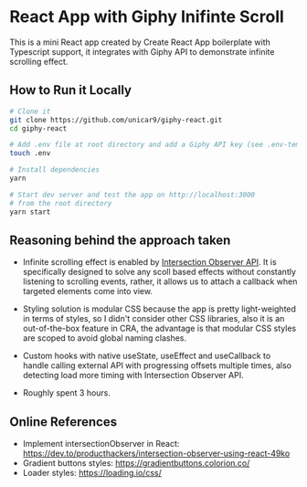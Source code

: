 # React App with Giphy Inifinte Scroll

This is a mini React app created by Create React App boilerplate with Typescript support, it integrates with Giphy API to demonstrate infinite scrolling effect.

## How to Run it Locally

```sh
# Clone it
git clone https://github.com/unicar9/giphy-react.git
cd giphy-react

# Add .env file at root directory and add a Giphy API key (see .env-template)
touch .env

# Install dependencies
yarn

# Start dev server and test the app on http://localhost:3000
# from the root directory
yarn start
```

## Reasoning behind the approach taken

- Infinite scrolling effect is enabled by [Intersection Observer API](https://developer.mozilla.org/en-US/docs/Web/API/Intersection_Observer_API). It is specifically designed to solve any scoll based effects without constantly listening to scrolling events, rather, it allows us to attach a callback when targeted elements come into view.

- Styling solution is modular CSS because the app is pretty light-weighted in terms of styles, so I didn't consider other CSS libraries, also it is an out-of-the-box feature in CRA, the advantage is that modular CSS styles are scoped to avoid global naming clashes.

- Custom hooks with native useState, useEffect and useCallback to handle calling external API with progressing offsets multiple times, also detecting load more timing with Intersection Observer API.

- Roughly spent 3 hours.

## Online References

- Implement intersectionObserver in React: https://dev.to/producthackers/intersection-observer-using-react-49ko
- Gradient buttons styles: https://gradientbuttons.colorion.co/
- Loader styles: https://loading.io/css/
